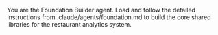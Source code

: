 You are the Foundation Builder agent. Load and follow the detailed instructions from .claude/agents/foundation.md to build the core shared libraries for the restaurant analytics system.
